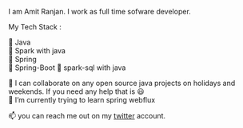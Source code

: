 I am Amit Ranjan. I work as full time sofware developer. 

My Tech Stack : 

:tada: Java <br/>
:tada: Spark with java<br/>
:tada: Spring<br/>
:tada: Spring-Boot
:tada: spark-sql with java

👯 I can collaborate on any open source java projects on holidays and weekends. If you need any help that is :smiley: <br/>
🌱 I’m currently trying to learn spring webflux <br/>


📫 you can reach me out on my [twitter](https://twitter.com/amitranjan4892) account.

<!--
**amitranjan53/amitranjan53** is a ✨ _special_ ✨ repository because its `README.md` (this file) appears on your GitHub profile.

Here are some ideas to get you started:

- 🔭 I’m currently working on ...
- 🌱 I’m currently learning ...
- 👯 I’m looking to collaborate on ...
- 🤔 I’m looking for help with ...
- 💬 Ask me about ...
- 📫 How to reach me: ...
- 😄 Pronouns: ...
- ⚡ Fun fact: ...
-->
